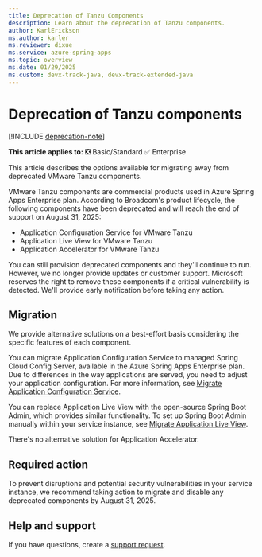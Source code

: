 ```yaml
---
title: Deprecation of Tanzu Components
description: Learn about the deprecation of Tanzu components.
author: KarlErickson
ms.author: karler
ms.reviewer: dixue
ms.service: azure-spring-apps
ms.topic: overview
ms.date: 01/29/2025
ms.custom: devx-track-java, devx-track-extended-java
---
```


# Deprecation of Tanzu components

[!INCLUDE [deprecation-note](../includes/deprecation-note.md)]

**This article applies to:** ❎ Basic/Standard ✅ Enterprise

This article describes the options available for migrating away from deprecated VMware Tanzu components.

VMware Tanzu components are commercial products used in Azure Spring Apps Enterprise plan. According to Broadcom's product lifecycle, the following components have been deprecated and will reach the end of support on August 31, 2025:

- Application Configuration Service for VMware Tanzu
- Application Live View for VMware Tanzu
- Application Accelerator for VMware Tanzu

You can still provision deprecated components and they'll continue to run. However, we no longer provide updates or customer support. Microsoft reserves the right to remove these components if a critical vulnerability is detected. We'll provide early notification before taking any action.

## Migration

We provide alternative solutions on a best-effort basis considering the specific features of each component.

You can migrate Application Configuration Service to managed Spring Cloud Config Server, available in the Azure Spring Apps Enterprise plan. Due to differences in the way applications are served, you need to adjust your application configuration. For more information, see [Migrate Application Configuration Service](./migrate-enterprise-application-configuration-service.md).

You can replace Application Live View with the open-source Spring Boot Admin, which provides similar functionality. To set up Spring Boot Admin manually within your service instance, see [Migrate Application Live View](./migrate-application-live-view.md).

There's no alternative solution for Application Accelerator.

## Required action

To prevent disruptions and potential security vulnerabilities in your service instance, we recommend taking action to migrate and disable any deprecated components by August 31, 2025.

## Help and support

If you have questions, create a [support request](https://portal.azure.com/#blade/Microsoft_Azure_Support/HelpAndSupportBlade/newsupportrequest).
